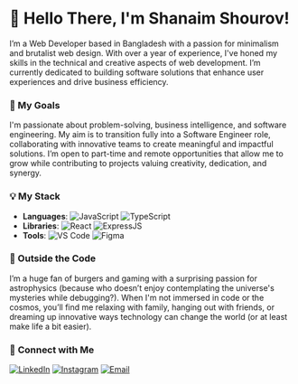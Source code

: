 # 👋 Hello There, I'm Shanaim Shourov!

I’m a Web Developer based in Bangladesh with a passion for minimalism and brutalist web design. With over a year of experience, I've honed my skills in the technical and creative aspects of web development. I’m currently dedicated to building software solutions that enhance user experiences and drive business efficiency.

### 🎯 My Goals

I'm passionate about problem-solving, business intelligence, and software engineering. My aim is to transition fully into a Software Engineer role, collaborating with innovative teams to create meaningful and impactful solutions. I’m open to part-time and remote opportunities that allow me to grow while contributing to projects valuing creativity, dedication, and synergy.

### 💡 My Stack 
- **Languages**: ![JavaScript](https://img.shields.io/badge/-JavaScript-F7DF1E?style=flat&logo=javascript&logoColor=black) ![TypeScript](https://img.shields.io/badge/-TypeScript-3178C6?style=flat&logo=typescript&logoColor=white)  
- **Libraries**: ![React](https://img.shields.io/badge/-React-61DAFB?style=flat&logo=react&logoColor=black) ![ExpressJS](https://img.shields.io/badge/-ExpressJS-000000?style=flat&logo=express&logoColor=white)  
- **Tools**: ![VS Code](https://img.shields.io/badge/-VS%20Code-007ACC?style=flat&logo=visual-studio-code&logoColor=white) ![Figma](https://img.shields.io/badge/-Figma-F24E1E?style=flat&logo=figma&logoColor=white)


### 🌱 Outside the Code

I’m a huge fan of burgers and gaming with a surprising passion for astrophysics (because who doesn’t enjoy contemplating the universe's mysteries while debugging?). When I'm not immersed in code or the cosmos, you’ll find me relaxing with family, hanging out with friends, or dreaming up innovative ways technology can change the world (or at least make life a bit easier).


### 📱 **Connect with Me**  

[![LinkedIn](https://img.shields.io/badge/-LinkedIn-0A66C2?style=flat&logo=linkedin&logoColor=white)](https://www.linkedin.com/in/shanaim/)   [![Instagram](https://img.shields.io/badge/-Instagram-E4405F?style=flat&logo=instagram&logoColor=white)](https://www.instagram.com/shanaim_shourov/)    [![Email](https://img.shields.io/badge/-Email-D14836?style=flat&logo=gmail&logoColor=white)](mailto:shanaim2k15@gmail.com)  
